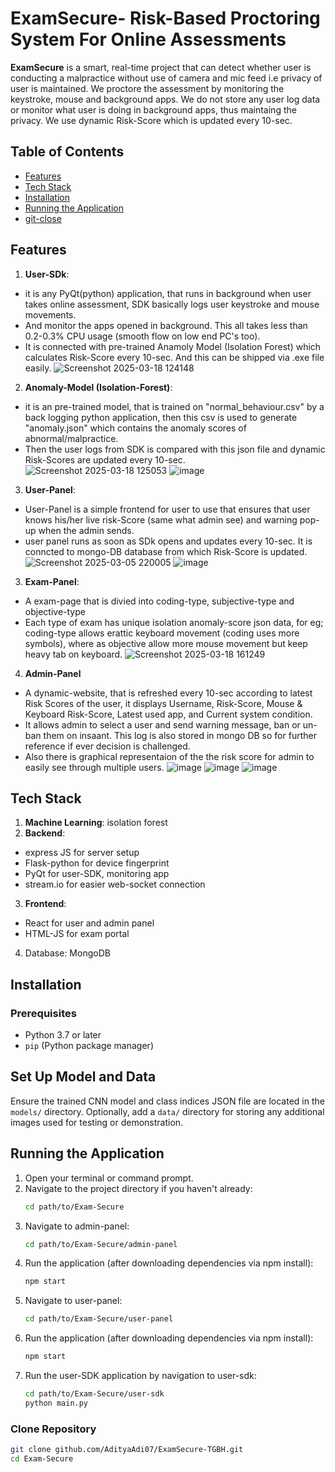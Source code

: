 # ExamSecure- Risk-Based Proctoring System For Online Assessments

**ExamSecure** is a smart, real-time project that can detect whether user is conducting a malpractice without use of camera and mic feed i.e privacy of user is maintained. We proctore the assessment by monitoring the keystroke, mouse and background apps. We do not store any user log data or monitor what user is doing in background apps, thus maintaing the privacy. We use dynamic Risk-Score which is updated every 10-sec.

## Table of Contents
- [Features](#features)
- [Tech Stack](#tech-stack)
- [Installation](#installation)
- [Running the Application](#running-the-application)
- [git-close](#cloneRepository)

## Features
1. **User-SDk**:
- it is any PyQt(python) application, that runs in background when user takes online assessment, SDK basically logs user keystroke and mouse movements.
- And monitor the apps opened in background. This all takes less than 0.2-0.3% CPU usage (smooth flow on low end PC's too).
-  It is connected with pre-trained Anamoly Model (Isolation Forest) which calculates Risk-Score every 10-sec. And this can be shipped via .exe file easily.
![Screenshot 2025-03-18 124148](https://github.com/user-attachments/assets/7c36293b-4cca-4639-adf9-9122b47f9416)

2. **Anomaly-Model (Isolation-Forest)**:
- it is an pre-trained model, that is trained on "normal_behaviour.csv" by a back logging python application, then this csv is used to generate "anomaly.json" which contains the anomaly scores of abnormal/malpractice.
- Then the user logs from SDK is compared with this json file and dynamic Risk-Scores are updated every 10-sec.
![Screenshot 2025-03-18 125053](https://github.com/user-attachments/assets/09d67a18-3cb8-4400-b47f-d7e4d97c0f95)
![image](https://github.com/user-attachments/assets/3c1b7eae-82be-4c9a-ae82-3aba88742ac5)

3. **User-Panel**:
- User-Panel is a simple frontend for user to use that ensures that user knows his/her live risk-Score (same what admin see) and warning pop-up when the admin sends.
- user panel runs as soon as SDk opens and updates every 10-sec. It is conncted to mongo-DB database from which Risk-Score is updated.
![Screenshot 2025-03-05 220005](https://github.com/user-attachments/assets/5885ac76-2458-4c21-a6f8-eefa50341902)
![image](https://github.com/user-attachments/assets/ab5e1dfd-62b6-4301-a814-4f922d726f15)



3. **Exam-Panel**:
- A exam-page that is divied into coding-type, subjective-type and objective-type
- Each type of exam has unique isolation anomaly-score json data, for eg; coding-type allows erattic keyboard movement (coding uses more symbols), where as objective allow more mouse movement but keep heavy tab on keyboard.
![Screenshot 2025-03-18 161249](https://github.com/user-attachments/assets/6e4405be-2a79-4d80-8246-ae0f5eb062d7)

4. **Admin-Panel**
- A dynamic-website, that is refreshed every 10-sec according to latest Risk Scores of the user, it displays Username, Risk-Score, Mouse & Keyboard Risk-Score, Latest used app, and Current system condition.
- It allows admin to select a user and send warning message, ban or un-ban them on insaant. This log is also stored in mongo DB so for further reference if ever decision is challenged.
- Also there is graphical representaion of the the risk score for admin to easily see through multiple users.
![image](https://github.com/user-attachments/assets/71cafb07-fd23-4db8-9fb8-0e2c76fca5db)
![image](https://github.com/user-attachments/assets/4200fbc0-dd76-40c0-bb8d-987ea1f2b586)
![image](https://github.com/user-attachments/assets/5b6aea89-8418-4f32-99f4-55bf22310e2e)



## Tech Stack
1. **Machine Learning**: isolation forest
2. **Backend**: 
- express JS for server setup
- Flask-python for device fingerprint
- PyQt for user-SDK, monitoring app
- stream.io for easier web-socket connection 
3. **Frontend**: 
- React for user and admin panel
- HTML-JS for exam portal
4. Database: MongoDB

## Installation

### Prerequisites
- Python 3.7 or later
- `pip` (Python package manager)
## Set Up Model and Data
Ensure the trained CNN model and class indices JSON file are located in the `models/` directory. Optionally, add a `data/` directory for storing any additional images used for testing or demonstration.

## Running the Application
1. Open your terminal or command prompt.
2. Navigate to the project directory if you haven't already:
    ```bash
    cd path/to/Exam-Secure
    ```
3. Navigate to admin-panel:
    ```bash
    cd path/to/Exam-Secure/admin-panel
    ```
4. Run the application (after downloading dependencies via npm install):
    ```bash
    npm start
    ```
5. Navigate to user-panel:
    ```bash
    cd path/to/Exam-Secure/user-panel
    ```
6. Run the application (after downloading dependencies via npm install):
    ```bash
    npm start
    ```
7. Run the user-SDK application by navigation to user-sdk:
    ```bash
    cd path/to/Exam-Secure/user-sdk
    python main.py
    ```



### Clone Repository
```bash
git clone github.com/AdityaAdi07/ExamSecure-TGBH.git
cd Exam-Secure
